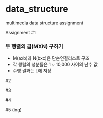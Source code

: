 # data_structure
multimedia data structure assignment

Assignment #1
### 두 행렬의 곱(MXN) 구하기 ###
- M(axb)과 N(bxc)은 단순연결리스트 구조
- 각 행렬의 성분들은 1 ~ 10,000 사이의 난수 값
- 수행 결과는 L에 저장

#2

#3

#4

#5 (ing)
